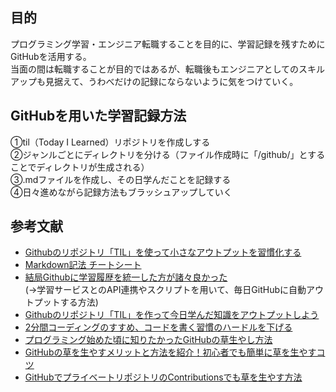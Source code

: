 ## 目的
プログラミング学習・エンジニア転職することを目的に、学習記録を残すためにGitHubを活用する。  
当面の間は転職することが目的ではあるが、転職後もエンジニアとしてのスキルアップも見据えて、うわべだけの記録にならないように気をつけていく。

## GitHubを用いた学習記録方法
①til（Today I Learned）リポジトリを作成しする  
②ジャンルごとにディレクトリを分ける（ファイル作成時に「/github/」とすることでディレクトリが生成される）  
③.mdファイルを作成し、その日学んだことを記録する  
④日々進めながら記録方法もブラッシュアップしていく  

## 参考文献
- [Githubのリポジトリ「TIL」を使って小さなアウトプットを習慣化する](https://qiita.com/nemui_/items/239335b4ed0c3c797add)
- [Markdown記法 チートシート](https://gist.github.com/mignonstyle/083c9e1651d7734f84c99b8cf49d57fa#file-markdown-cheatsheet-md)
- [結局Githubに学習履歴を統一した方が諸々良かった](https://zenn.dev/bun913/articles/study-history-on-github)  
(→学習サービスとのAPI連携やスクリプトを用いて、毎日GitHubに自動アウトプットする方法)  
- [Githubのリポジトリ「TIL」を作って今日学んだ知識をアウトプットしよう](https://www.asobou.co.jp/blog/web/github-til#GitHub)
- [2分間コーディングのすすめ、コードを書く習慣のハードルを下げる](https://blog-jp.richardimaoka.net/20210328)
- [プログラミング始めた頃に知りたかったGitHubの草生やし方法](https://qiita.com/mi-1109/items/006a534b26190424c499)
- [GitHubの草を生やすメリットと方法を紹介！初心者でも簡単に草を生やすコツ](https://meister-kentei.jp/magazine/programming/4885/)
- [GitHubでプライベートリポジトリのContributionsでも草を生やす方法](https://qiita.com/shimajiri/items/7d60460a0c1aaf085b10)
